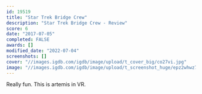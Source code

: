 ```yaml
---
id: 19519
title: "Star Trek Bridge Crew"
description: "Star Trek Bridge Crew - Review"
score: 6
date: "2017-07-05"
completed: FALSE
awards: []
modified_date: "2022-07-04"
screenshots: []
cover: "//images.igdb.com/igdb/image/upload/t_cover_big/co27vi.jpg"
image: "//images.igdb.com/igdb/image/upload/t_screenshot_huge/epz2whwz78umwcaxlfjw.jpg"
---
```

Really fun. This is artemis in VR.